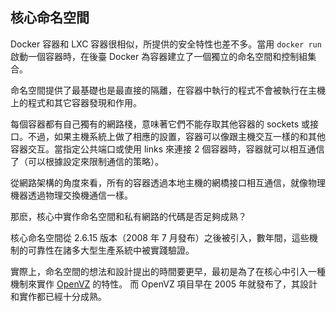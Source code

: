## 核心命名空間
Docker 容器和 LXC 容器很相似，所提供的安全特性也差不多。當用 `docker run` 啟動一個容器時，在後臺 Docker 為容器建立了一個獨立的命名空間和控制組集合。

命名空間提供了最基礎也是最直接的隔離，在容器中執行的程式不會被執行在主機上的程式和其它容器發現和作用。

每個容器都有自己獨有的網路棧，意味著它們不能存取其他容器的 sockets 或接口。不過，如果主機系統上做了相應的設置，容器可以像跟主機交互一樣的和其他容器交互。當指定公共端口或使用 links 來連接 2 個容器時，容器就可以相互通信了（可以根據設定來限制通信的策略）。

從網路架構的角度來看，所有的容器透過本地主機的網橋接口相互通信，就像物理機器透過物理交換機通信一樣。

那麽，核心中實作命名空間和私有網路的代碼是否足夠成熟？

核心命名空間從 2.6.15 版本（2008 年 7 月發布）之後被引入，數年間，這些機制的可靠性在諸多大型生產系統中被實踐驗證。

實際上，命名空間的想法和設計提出的時間要更早，最初是為了在核心中引入一種機制來實作 [OpenVZ](http://en.wikipedia.org/wiki/OpenVZ) 的特性。
而 OpenVZ 項目早在 2005 年就發布了，其設計和實作都已經十分成熟。
